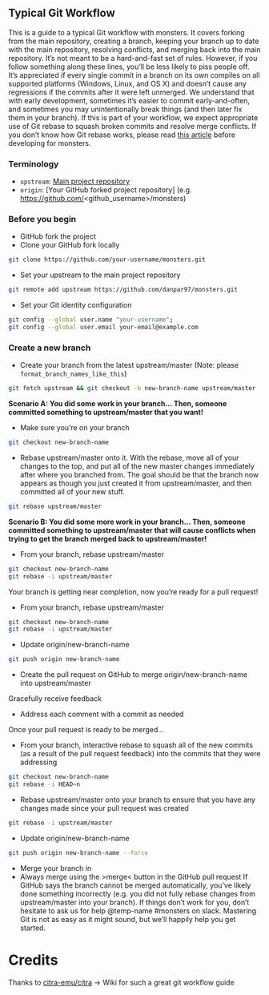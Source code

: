 
## Typical Git Workflow

This is a guide to a typical Git workflow with monsters. It covers forking from the main repository, creating a branch, keeping your branch up to date with the main repository, resolving conflicts, and merging back into the main repository. It’s not meant to be a hard-and-fast set of rules. However, if you follow something along these lines, you’ll be less likely to piss people off.
It’s appreciated if every single commit in a branch on its own compiles on all supported platforms (Windows, Linux, and OS X) and doesn’t cause any regressions if the commits after it were left unmerged. We understand that with early development, sometimes it’s easier to commit early-and-often, and sometimes you may unintentionally break things (and then later fix them in your branch). If this is part of your workflow, we expect appropriate use of Git rebase to squash broken commits and resolve merge conflicts. If you don’t know how Git rebase works, please read [this article](https://git-scm.com/book/en/v2/Git-Branching-Rebasing) before developing for monsters.

### Terminology
* `upstream`: [Main project repository](https://github.com/danpar97/monsters)
* `origin`: [Your GitHub forked project repository] (e.g. https://github.com/<github_username>/monsters)

### Before you begin
* GitHub fork the project
* Clone your GitHub fork locally
```sh
git clone https://github.com/your-username/monsters.git
```

* Set your upstream to the main project repository
```sh
git remote add upstream https://github.com/danpar97/monsters.git
```

* Set your Git identity configuration
```sh
git config --global user.name "your-username";
git config --global user.email your-email@example.com
```

### Create a new branch

* Create your branch from the latest upstream/master (Note: please `format_branch_names_like_this`)
```sh
git fetch upstream && git checkout -b new-branch-name upstream/master
```

__Scenario A: You did some work in your branch… Then, someone committed something to upstream/master that you want!__

* Make sure you’re on your branch

```sh
git checkout new-branch-name
```

* Rebase upstream/master onto it. With the rebase, move all of your changes to the top, and put all of the new master changes immediately after where you branched from. The goal should be that the branch now appears as though you just created it from upstream/master, and then committed all of your new stuff.

```sh
git rebase upstream/master
```

__Scenario B: You did some more work in your branch… Then, someone committed something to upstream/master that will cause conflicts when trying to get the branch merged back to upstream/master!__

* From your branch, rebase upstream/master
```sh
git checkout new-branch-name
git rebase -i upstream/master
```
Your branch is getting near completion, now you’re ready for a pull request!

* From your branch, rebase upstream/master
```sh
git checkout new-branch-name
git rebase -i upstream/master
```

* Update origin/new-branch-name
```sh
git push origin new-branch-name
```

* Create the pull request on GitHub to merge origin/new-branch-name into upstream/master

Gracefully receive feedback

* Address each comment with a commit as needed

Once your pull request is ready to be merged…

* From your branch, interactive rebase to squash all of the new commits (as a result of the pull request feedback) into the commits that they were addressing
```sh
git checkout new-branch-name
git rebase -i HEAD~n
```

* Rebase upstream/master onto your branch to ensure that you have any changes made since your pull request was created
```sh
git rebase -i upstream/master
```

* Update origin/new-branch-name

```sh
git push origin new-branch-name --force
```

* Merge your branch in
* Always merge using the >merge< button in the GitHub pull request
If GitHub says the branch cannot be merged automatically, you’ve likely done something incorrectly (e.g. you did not fully rebase changes from upstream/master into your branch). If things don’t work for you, don’t hesitate to ask us for help @temp-name #monsters on slack. Mastering Git is not as easy as it might sound, but we’ll happily help you get started.


# Credits
Thanks to [citra-emu/citra](https://github.com/citra-emu/citra) -> Wiki for such a great git workflow guide

